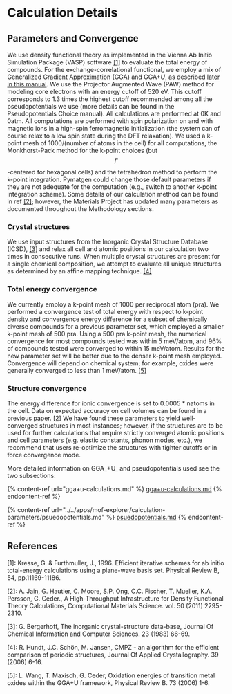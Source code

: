 # Calculation Details

## Parameters and Convergence

We use density functional theory as implemented in the Vienna Ab Initio Simulation Package (VASP) software [\[1\]](./#references) to evaluate the total energy of compounds. For the exchange-correlational functional, we employ a mix of Generalized Gradient Approximation (GGA) and GGA+_U_, as described [later in this manual](../thermodynamic-stability.md#gga-gga+u-mixing-corrections). We use the Projector Augmented Wave (PAW) method for modeling core electrons with an energy cutoff of 520 eV. This cutoff corresponds to 1.3 times the highest cutoff recommended among all the pseudopotentials we use (more details can be found in the Pseudopotentials Choice manual). All calculations are performed at 0K and 0atm. All computations are performed with spin polarization on and with magnetic ions in a high-spin ferromagnetic initialization (the system can of course relax to a low spin state during the DFT relaxation). We used a k-point mesh of 1000/(number of atoms in the cell) for all computations, the Monkhorst-Pack method for the k-point choices (but $$\Gamma$$-centered for hexagonal cells) and the tetrahedron method to perform the k-point integration. Pymatgen could change those default parameters if they are not adequate for the computation (e.g., switch to another k-point integration scheme). Some details of our calculation method can be found in ref [\[2\]](./#references); however, the Materials Project has updated many parameters as documented throughout the Methodology sections.

### Crystal structures

We use input structures from the Inorganic Crystal Structure Database (ICSD), [\[3\]](./#references) and relax all cell and atomic positions in our calculation two times in consecutive runs. When multiple crystal structures are present for a single chemical composition, we attempt to evaluate all unique structures as determined by an affine mapping technique. [\[4\]](./#references)

### Total energy convergence

We currently employ a k-point mesh of 1000 per reciprocal atom (pra). We performed a convergence test of total energy with respect to k-point density and convergence energy difference for a subset of chemically diverse compounds for a previous parameter set, which employed a smaller k-point mesh of 500 pra. Using a 500 pra k-point mesh, the numerical convergence for most compounds tested was within 5 meV/atom, and 96% of compounds tested were converged to within 15 meV/atom. Results for the new parameter set will be better due to the denser k-point mesh employed. Convergence will depend on chemical system; for example, oxides were generally converged to less than 1 meV/atom. [\[5\]](./#references)

### Structure convergence

The energy difference for ionic convergence is set to 0.0005 \* natoms in the cell. Data on expected accuracy on cell volumes can be found in a previous paper. [\[2\]](./#references) We have found these parameters to yield well-converged structures in most instances; however, if the structures are to be used for further calculations that require strictly converged atomic positions and cell parameters (e.g. elastic constants, phonon modes, etc.), we recommend that users re-optimize the structures with tighter cutoffs or in force convergence mode.



More detailed information on GGA_+U_ and pseudopotentials used see the two subsections:

{% content-ref url="gga+u-calculations.md" %}
[gga+u-calculations.md](gga+u-calculations.md)
{% endcontent-ref %}

{% content-ref url="../../apps/mof-explorer/calculation-parameters/psuedopotentials.md" %}
[psuedopotentials.md](../../apps/mof-explorer/calculation-parameters/psuedopotentials.md)
{% endcontent-ref %}

## References

\[1]: Kresse, G. & Furthmuller, J., 1996. Efficient iterative schemes for ab initio total-energy calculations using a plane-wave basis set. Physical Review B, 54, pp.11169-11186.

\[2]: A. Jain, G. Hautier, C. Moore, S.P. Ong, C.C. Fischer, T. Mueller, K.A. Persson, G. Ceder., A High-Throughput Infrastructure for Density Functional Theory Calculations, Computational Materials Science. vol. 50 (2011) 2295-2310.

\[3]: G. Bergerhoff, The inorganic crystal-structure data-base, Journal Of Chemical Information and Computer Sciences. 23 (1983) 66-69.

\[4]: R. Hundt, J.C. Schön, M. Jansen, CMPZ - an algorithm for the efficient comparison of periodic structures, Journal Of Applied Crystallography. 39 (2006) 6-16.

\[5]: L. Wang, T. Maxisch, G. Ceder, Oxidation energies of transition metal oxides within the GGA+U framework, Physical Review B. 73 (2006) 1-6.
